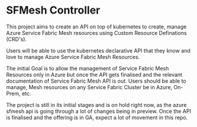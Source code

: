# SFMesh Controller

This project aims to create an API on top of kubernetes to create, manage Azure Service Fabric Mesh resources using Custom Resource Definations (CRD's). 

Users will be able to use the kubernetes declarative API that they know and love to manage Azure Service Fabric Mesh Resources.

The initial Goal is to allow the management of Service Fabric Mesh Resources only in Azure but once the API gets finalised and the relevant documentation of Service Fabric Mesh API is out. Users should be able to manage, Mesh resources on any Service Fabric Cluster be in Azure, On-Prem, etc.

The project is still in its initial stages and is on hold right now, as the azure sfmesh api is going through a lot of changes being in preview. Once the API is finalised and the offering is in GA, expect a lot of movement in this repo.


